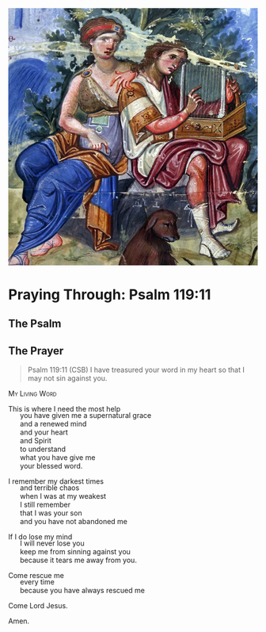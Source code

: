 <img class="intro-right" src="art-paris-psalter.jpg">

<style>
  li {list-style-type: none;}
  p + ul {
    margin-top: -18px;
}
</style>

# Praying Through: Psalm 119:11

## The Psalm

## The Prayer

>Psalm 119:11 (CSB) I have treasured your word in my heart so that I may not sin against you.

<div style="font-variant: small-caps;">
My Living Word
</div>

This is where I need the most help
* you have given me a supernatural grace
* and a renewed mind
* and your heart
* and Spirit
* to understand
* what you have give me
* your blessed word.

I remember my darkest times
* and terrible chaos
* when I was at my weakest
* I still remember
* that I was your son
* and you have not abandoned me

If I do lose my mind
* I will never lose you
* keep me from sinning against you
* because it tears me away from you.

Come rescue me
* every time
* because you have always rescued me

Come Lord Jesus.

Amen.
